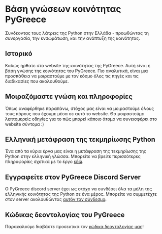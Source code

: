 # Βάση γνώσεων κοινότητας PyGreece

Συνδέοντας τους λάτρεις της Python στην Ελλάδα - προωθώντας τη συνεργασία, την ενσωμάτωση,
και την ανάπτυξη της κοινότητας.

## Ιστορικό

Καλώς ήρθατε στο website της κοινότητας της PyGreece. Αυτή είναι η βάση γνώσης της
κοινότητας του PyGreece. Πιο αναλυτικά, είναι μια προσπάθεια να μοιραστούμε με τον κόσμο
όλες τις πηγές και τις διαδικασίες που ακολουθούμε.

## Μοιραζόμαστε γνώση και πληροφορίες

Όπως αναφέρθηκε παραπάνω, στόχος μας είναι να μοιραστούμε όλους τους πόρους που έχουμε
μέσα σε αυτό το website. Θα μοιραστούμε λεπτομερείς οδηγίες για το πώς μπορεί κάποιο άτομο
να συνεισφέρει στο website σύντομα :)

## Ελληνική μετάφραση της τεκμηρίωσης Python

Ένα από τα κύρια έργα μας είναι η μετάφραση της τεκμηρίωσης της Python στην ελληνική
γλώσσα. Μπορείτε να βρείτε περισσότερες πληροφορίες σχετικά με το έργο
[εδώ](https://github.com/pygreece/python-docs-gr/).

## Εγγραφείτε στον PyGreece Discord Server

Ο PyGreece discord server έχει ως στόχο να συνδέσει όλα τα μέλη της ελληνικής κοινότητας
της Python σε ένα μέρος. Μπορείτε να συμμετέχτε στον server ακολουθώντας
[αυτόν τον σύνδεσμο](https://discord.gg/gWcXmDw8Yj).

## Κώδικας δεοντολογίας του PyGreece

Παρακαλούμε διαβάστε προσεκτικά τον [κώδικα δεοντολογίας μας](code-of-conduct.md)!
